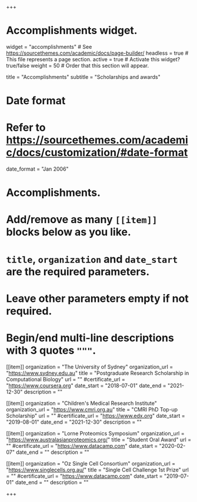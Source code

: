 +++
# Accomplishments widget.
widget = "accomplishments"  # See https://sourcethemes.com/academic/docs/page-builder/
headless = true  # This file represents a page section.
active = true  # Activate this widget? true/false
weight = 50  # Order that this section will appear.

title = "Accomplish&shy;ments"
subtitle = "Scholarships and awards"

# Date format
#   Refer to https://sourcethemes.com/academic/docs/customization/#date-format
date_format = "Jan 2006"

# Accomplishments.
#   Add/remove as many `[[item]]` blocks below as you like.
#   `title`, `organization` and `date_start` are the required parameters.
#   Leave other parameters empty if not required.
#   Begin/end multi-line descriptions with 3 quotes `"""`.

[[item]]
  organization = "The University of Sydney"
  organization_url = "https://www.sydney.edu.au"
  title = "Postgraduate Research Scholarship in Computational Biology"
  url = ""
  #certificate_url = "https://www.coursera.org"
  date_start = "2018-07-01"
  date_end = "2021-12-30"
  description = ""

[[item]]
  organization = "Children's Medical Research Institute"
  organization_url = "https://www.cmri.org.au"
  title = "CMRI PhD Top-up Scholarship"
  url = ""
  #certificate_url = "https://www.edx.org"
  date_start = "2019-08-01"
  date_end = "2021-12-30"
  description = ""
  
[[item]]
  organization = "Lorne Proteomics Symposium"
  organization_url = "https://www.australasianproteomics.org/"
  title = "Student Oral Award"
  url = ""
  #certificate_url = "https://www.datacamp.com"
  date_start = "2020-02-07"
  date_end = ""
  description = ""
  
[[item]]
  organization = "Oz Single Cell Consortium"
  organization_url = "https://www.singlecells.org.au/"
  title = "Single Cell Challenge 1st Prize"
  url = ""
  #certificate_url = "https://www.datacamp.com"
  date_start = "2019-07-01"
  date_end = ""
  description = ""

+++
